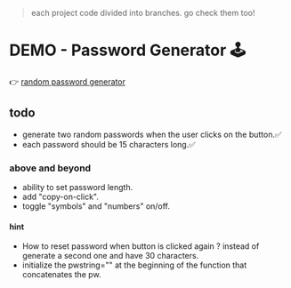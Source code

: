 > each project code divided into branches. go check them too!

# DEMO - Password Generator 🕹️

👉 [random password generator](#)

## todo

- generate two random passwords when the user clicks on the button.✅
- each password should be 15 characters long.✅

### above and beyond

- ability to set password length.
- add "copy-on-click".
- toggle "symbols" and "numbers" on/off.

#### hint

- How to reset password when button is clicked again ? instead of generate a second one and have 30 characters.
- initialize the pwstring="" at the beginning of the function that concatenates the pw.